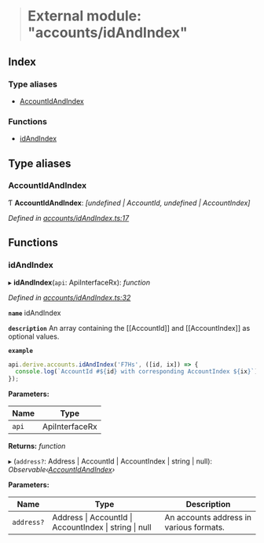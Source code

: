 > # External module: "accounts/idAndIndex"

## Index

### Type aliases

* [AccountIdAndIndex](_accounts_idandindex_.md#accountidandindex)

### Functions

* [idAndIndex](_accounts_idandindex_.md#idandindex)

## Type aliases

###  AccountIdAndIndex

Ƭ **AccountIdAndIndex**: *[undefined | AccountId, undefined | AccountIndex]*

*Defined in [accounts/idAndIndex.ts:17](https://github.com/polkadot-js/api/blob/098a7a0/packages/api-derive/src/accounts/idAndIndex.ts#L17)*

## Functions

###  idAndIndex

▸ **idAndIndex**(`api`: ApiInterfaceRx): *function*

*Defined in [accounts/idAndIndex.ts:32](https://github.com/polkadot-js/api/blob/098a7a0/packages/api-derive/src/accounts/idAndIndex.ts#L32)*

**`name`** idAndIndex

**`description`** An array containing the [[AccountId]] and [[AccountIndex]] as optional values.

**`example`** 
<BR>

```javascript
api.derive.accounts.idAndIndex('F7Hs', ([id, ix]) => {
  console.log(`AccountId #${id} with corresponding AccountIndex ${ix}`);
});
```

**Parameters:**

Name | Type |
------ | ------ |
`api` | ApiInterfaceRx |

**Returns:** *function*

▸ (`address?`: Address | AccountId | AccountIndex | string | null): *Observable‹[AccountIdAndIndex](_accounts_idandindex_.md#accountidandindex)›*

**Parameters:**

Name | Type | Description |
------ | ------ | ------ |
`address?` | Address \| AccountId \| AccountIndex \| string \| null | An accounts address in various formats. |
